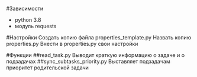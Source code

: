 #Зависимости
- python 3.8
- модуль requests

#Настройки
Создать копию файла properties_template.py
Назвать копию properties.py 
Внести в properties.py свои настройки

#Функции
##read_task.py
Выводит краткую информацию о задаче и о подзадачах
##sync_subtasks_priority.py
Выставляет подзадачам приоритет родительской задачи
